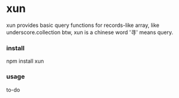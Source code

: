 # xun
xun provides basic query functions for records-like array, like underscore.collection
btw, xun is a chinese word '寻' means query.

### install
npm install xun

### usage
to-do